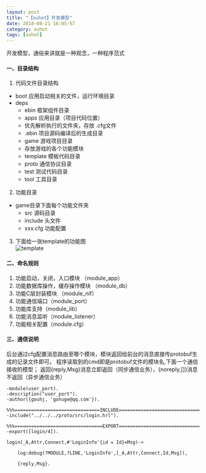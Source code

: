 ```yaml
---
layout: post
title: "【ouhot】开发模型"
date: 2018-08-21 16:05:57
category: ouhot
tags: [ouhot]
---
```


 开发模型，通俗来讲就是一种观念，一种程序范式

<div class="divider"></div>

#### 一、目录结构

1. 代码文件目录结构
- boot 应用启动相关的文件，运行环境目录
- deps
  - ebin 框架组件目录
  - apps 应用目录（项目代码位置）
  - 优先解析执行的文件夹，存放 .cfg文件
  - .ebin 项目源码编译后的生成目录
  - game 游戏项目目录
  - 存放游戏的各个功能模块
  - template 模板代码目录
  - proto 通信协议目录
  - test 测试代码目录
  - tool 工具目录
2. 功能目录
- game目录下面每个功能文件夹
  - src 源码目录
  - include 头文件
  - xxx.cfg 功能配置
3. 下面给一张template的功能图  
![template](/assets/template.png)

#### 二、命名规则

1. 功能启动，关闭，入口模块 （module_app）
2. 功能数据库操作，缓存操作模块 （module_db）
3. 功能C层封装模块 （module_nif）
4. 功能通信端口（module_port）
5. 功能库支持（module_lib）
6. 功能消息监听（module_listener）
7. 功能相关配置（module.cfg）

#### 三、通信说明

后台通过cfg配置消息路由至哪个模块，模块返回给前台的消息直接传protobuf生成的记录文件即可。
程序读取到的cmd即是protobuf文件的模块名,下面一个通信接收的模型；
返回{reply,Msg}消息立即返回（同步通信业务），{noreply,[]}消息不返回（异步通信业务）

<div class="divider"></div>

```
-module(user_port).
-description("user_port").
-author({gouhj, 'gohuge@qq.com'}).

%%%===============================INCLUDE================================
-include("../../../proto/src/login.hrl").

%%%================================EXPORT================================
-export([login/4]).

login(_A,Attr,Connect,#'LoginInfo'{id = Id}=Msg)->

    log:debug(?MODULE,?LINE,'LoginInfo',[_A,Attr,Connect,Id,Msg]),

    {reply,Msg}.

```
